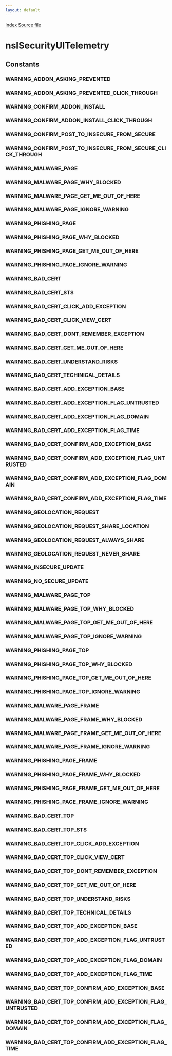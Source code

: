 ```yaml
---
layout: default
---
```

<div id='links'><a href="../index.html">Index</a>
<a href="http://dxr.mozilla.org/mozilla-central/source/security/manager/boot/public/nsISecurityUITelemetry.idl">Source file</a>
</div>

# nsISecurityUITelemetry #

## Constants ##

### WARNING_ADDON_ASKING_PREVENTED ###

### WARNING_ADDON_ASKING_PREVENTED_CLICK_THROUGH ###

### WARNING_CONFIRM_ADDON_INSTALL ###

### WARNING_CONFIRM_ADDON_INSTALL_CLICK_THROUGH ###

### WARNING_CONFIRM_POST_TO_INSECURE_FROM_SECURE ###

### WARNING_CONFIRM_POST_TO_INSECURE_FROM_SECURE_CLICK_THROUGH ###

### WARNING_MALWARE_PAGE ###

### WARNING_MALWARE_PAGE_WHY_BLOCKED ###

### WARNING_MALWARE_PAGE_GET_ME_OUT_OF_HERE ###

### WARNING_MALWARE_PAGE_IGNORE_WARNING ###

### WARNING_PHISHING_PAGE ###

### WARNING_PHISHING_PAGE_WHY_BLOCKED ###

### WARNING_PHISHING_PAGE_GET_ME_OUT_OF_HERE ###

### WARNING_PHISHING_PAGE_IGNORE_WARNING ###

### WARNING_BAD_CERT ###

### WARNING_BAD_CERT_STS ###

### WARNING_BAD_CERT_CLICK_ADD_EXCEPTION ###

### WARNING_BAD_CERT_CLICK_VIEW_CERT ###

### WARNING_BAD_CERT_DONT_REMEMBER_EXCEPTION ###

### WARNING_BAD_CERT_GET_ME_OUT_OF_HERE ###

### WARNING_BAD_CERT_UNDERSTAND_RISKS ###

### WARNING_BAD_CERT_TECHINICAL_DETAILS ###

### WARNING_BAD_CERT_ADD_EXCEPTION_BASE ###

### WARNING_BAD_CERT_ADD_EXCEPTION_FLAG_UNTRUSTED ###

### WARNING_BAD_CERT_ADD_EXCEPTION_FLAG_DOMAIN ###

### WARNING_BAD_CERT_ADD_EXCEPTION_FLAG_TIME ###

### WARNING_BAD_CERT_CONFIRM_ADD_EXCEPTION_BASE ###

### WARNING_BAD_CERT_CONFIRM_ADD_EXCEPTION_FLAG_UNTRUSTED ###

### WARNING_BAD_CERT_CONFIRM_ADD_EXCEPTION_FLAG_DOMAIN ###

### WARNING_BAD_CERT_CONFIRM_ADD_EXCEPTION_FLAG_TIME ###

### WARNING_GEOLOCATION_REQUEST ###

### WARNING_GEOLOCATION_REQUEST_SHARE_LOCATION ###

### WARNING_GEOLOCATION_REQUEST_ALWAYS_SHARE ###

### WARNING_GEOLOCATION_REQUEST_NEVER_SHARE ###

### WARNING_INSECURE_UPDATE ###

### WARNING_NO_SECURE_UPDATE ###

### WARNING_MALWARE_PAGE_TOP ###

### WARNING_MALWARE_PAGE_TOP_WHY_BLOCKED ###

### WARNING_MALWARE_PAGE_TOP_GET_ME_OUT_OF_HERE ###

### WARNING_MALWARE_PAGE_TOP_IGNORE_WARNING ###

### WARNING_PHISHING_PAGE_TOP ###

### WARNING_PHISHING_PAGE_TOP_WHY_BLOCKED ###

### WARNING_PHISHING_PAGE_TOP_GET_ME_OUT_OF_HERE ###

### WARNING_PHISHING_PAGE_TOP_IGNORE_WARNING ###

### WARNING_MALWARE_PAGE_FRAME ###

### WARNING_MALWARE_PAGE_FRAME_WHY_BLOCKED ###

### WARNING_MALWARE_PAGE_FRAME_GET_ME_OUT_OF_HERE ###

### WARNING_MALWARE_PAGE_FRAME_IGNORE_WARNING ###

### WARNING_PHISHING_PAGE_FRAME ###

### WARNING_PHISHING_PAGE_FRAME_WHY_BLOCKED ###

### WARNING_PHISHING_PAGE_FRAME_GET_ME_OUT_OF_HERE ###

### WARNING_PHISHING_PAGE_FRAME_IGNORE_WARNING ###

### WARNING_BAD_CERT_TOP ###

### WARNING_BAD_CERT_TOP_STS ###

### WARNING_BAD_CERT_TOP_CLICK_ADD_EXCEPTION ###

### WARNING_BAD_CERT_TOP_CLICK_VIEW_CERT ###

### WARNING_BAD_CERT_TOP_DONT_REMEMBER_EXCEPTION ###

### WARNING_BAD_CERT_TOP_GET_ME_OUT_OF_HERE ###

### WARNING_BAD_CERT_TOP_UNDERSTAND_RISKS ###

### WARNING_BAD_CERT_TOP_TECHNICAL_DETAILS ###

### WARNING_BAD_CERT_TOP_ADD_EXCEPTION_BASE ###

### WARNING_BAD_CERT_TOP_ADD_EXCEPTION_FLAG_UNTRUSTED ###

### WARNING_BAD_CERT_TOP_ADD_EXCEPTION_FLAG_DOMAIN ###

### WARNING_BAD_CERT_TOP_ADD_EXCEPTION_FLAG_TIME ###

### WARNING_BAD_CERT_TOP_CONFIRM_ADD_EXCEPTION_BASE ###

### WARNING_BAD_CERT_TOP_CONFIRM_ADD_EXCEPTION_FLAG_UNTRUSTED ###

### WARNING_BAD_CERT_TOP_CONFIRM_ADD_EXCEPTION_FLAG_DOMAIN ###

### WARNING_BAD_CERT_TOP_CONFIRM_ADD_EXCEPTION_FLAG_TIME ###
